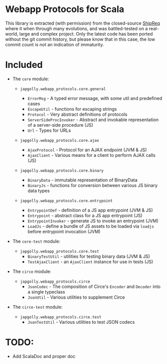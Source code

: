 # Webapp Protocols for Scala

This library is extracted (with permission) from the closed-source [ShipReq](https://blog.shipreq.com/about/)
where it when through many evolutions, and was battled-tested on a real-world, large and complex project.
Only the latest code has been ported without the git commit history, but please know that in this case,
the low commit count is not an indication of immaturity.

# Included

* The `core` module:

  * `japgolly.webapp_protocols.core.general`
    * `ErrorMsg` - A typed error message, with some util and predefined cases
    * `EscapeUtil` - functions for escaping strings
    * `Protocol` - Very abstract definitions of protocols
    * `ServerSideProcInvoker` - Abstract and invokable representation of a server-side procedure (JS)
    * `Url` - Types for URLs

  * `japgolly.webapp_protocols.core.ajax`
    * `AjaxProtocol` - Protocol for an AJAX endpoint (JVM & JS)
    * `AjaxClient` - Various means for a client to perform AJAX calls (JS)

  * `japgolly.webapp_protocols.core.binary`
    * `BinaryData` - immutable representation of BinaryData
    * `BinaryJs` - functions for conversion between various JS binary data types

  * `japgolly.webapp_protocols.core.entrypoint`
    * `EntrypointDef` - definition of a JS app entrypoint (JVM & JS)
    * `Entrypoint` - abstract class for a JS app entrypoint (JS)
    * `EntrypointInvoker` - generate JS to invoke an entrypoint (JVM)
    * `LoadJs` - define a bundle of JS assets to be loaded via `loadjs` before entrypoint invocation (JVM)

* The `core-test` module:
  * `japgolly.webapp_protocols.core.test`
    * `BinaryTestUtil` - utilities for testing binary data (JVM & JS)
    * `TestAjaxClient` - an `AjaxClient` instance for use in tests (JS)

* The `circe` module:
  * `japgolly.webapp_protocols.circe`
    * `JsonCodec` - The composition of Circe's `Encoder` and `Decoder` into a single typeclass
    * `JsonUtil` - Various utilities to supplement Circe

* The `circe-test` module:
  * `japgolly.webapp_protocols.circe.test`
    * `JsonTestUtil` - Various utilities to test JSON codecs


# TODO:
* Add ScalaDoc and proper doc
